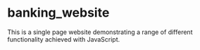 # banking_website
This is a single page website demonstrating a range of different functionality achieved with JavaScript.
